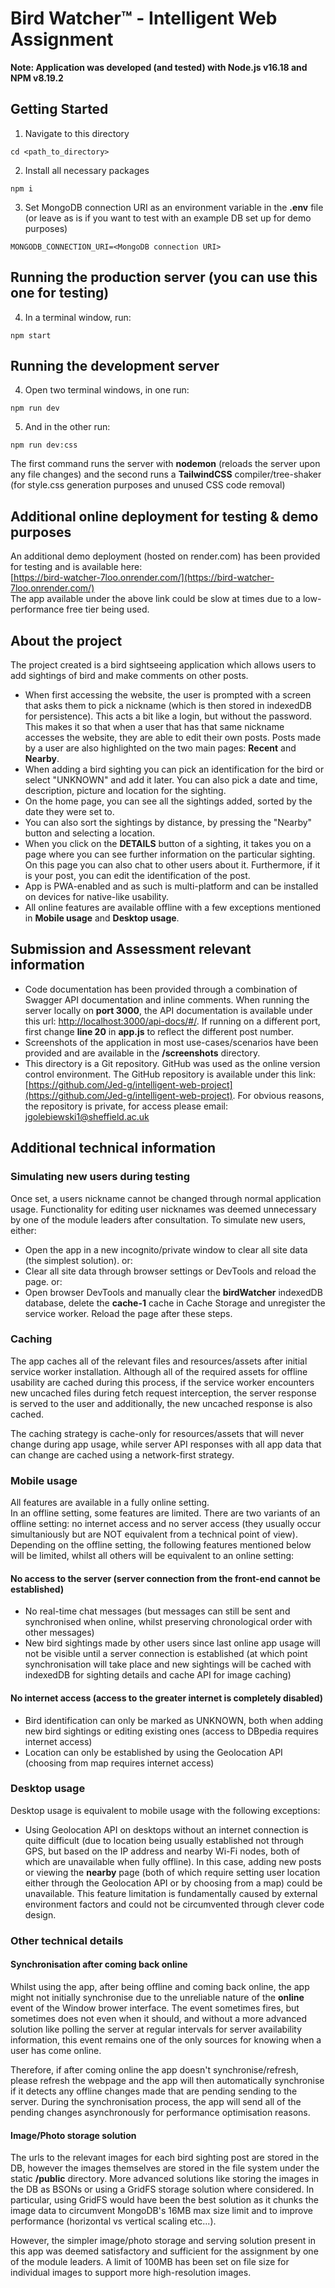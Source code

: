 # Bird Watcher™ - Intelligent Web Assignment
**Note: Application was developed (and tested) with Node.js v16.18 and NPM v8.19.2**

## Getting Started
1. Navigate to this directory
```
cd <path_to_directory>
```
2. Install all necessary packages
```
npm i
```
3. Set MongoDB connection URI as an environment variable in the **.env** file (or leave as is if you want to test with an example DB set up for demo purposes)
```
MONGODB_CONNECTION_URI=<MongoDB connection URI>
```

## Running the production server (you can use this one for testing)
4. In a terminal window, run:
```
npm start
```

## Running the development server
4. Open two terminal windows, in one run:
```
npm run dev
```
5. And in the other run:
```
npm run dev:css
```
The first command runs the server with **nodemon** (reloads the server upon any file changes) and the second runs a **TailwindCSS** compiler/tree-shaker (for style.css generation purposes and unused CSS code removal)

## Additional online deployment for testing & demo purposes
An additional demo deployment (hosted on render.com) has been provided for testing and is available here:  
[https://bird-watcher-7loo.onrender.com/](https://bird-watcher-7loo.onrender.com/)  
The app available under the above link could be slow at times due to a low-performance free tier being used.

## About the project
The project created is a bird sightseeing application which allows users to add sightings of bird and make comments on other posts.
- When first accessing the website, the user is prompted with a screen that asks them to pick a nickname (which is then stored in indexedDB for persistence). This acts a bit like a login, but without the password. This makes it so that when a user that has that same nickname accesses the website, they are able to edit their own posts. Posts made by a user are also highlighted on the two main pages: **Recent** and **Nearby**.
- When adding a bird sighting you can pick an identification for the bird or select "UNKNOWN" and add it later. You can also pick a date and time, description, picture and location for the sighting.
- On the home page, you can see all the sightings added, sorted by the date they were set to.
- You can also sort the sightings by distance, by pressing the "Nearby" button and selecting a location.
- When you click on the **DETAILS** button of a sighting, it takes you on a page where you can see further information on the particular sighting. On this page you can also chat to other users about it. Furthermore, if it is your post, you can edit the identification of the post.
- App is PWA-enabled and as such is multi-platform and can be installed on devices for native-like usability.
- All online features are available offline with a few exceptions mentioned in **Mobile usage** and **Desktop usage**.

## Submission and Assessment relevant information
- Code documentation has been provided through a combination of Swagger API documentation and inline comments. When running the server locally on **port 3000**, the API documentation is available under this url: [http://localhost:3000/api-docs/#/](http://localhost:3000/api-docs/#/). If running on a different port, first change **line 20** in **app.js** to reflect the different post number.
- Screenshots of the application in most use-cases/scenarios have been provided and are available in the **/screenshots** directory.
- This directory is a Git repository. GitHub was used as the online version control environment. The GitHub repository is available under this link: [https://github.com/Jed-g/intelligent-web-project](https://github.com/Jed-g/intelligent-web-project). For obvious reasons, the repository is private, for access please email: jgolebiewski1@sheffield.ac.uk

## Additional technical information
### Simulating new users during testing
Once set, a users nickname cannot be changed through normal application usage. Functionality for editing user nicknames was deemed unnecessary by one of the module leaders after consultation. To simulate new users, either:
- Open the app in a new incognito/private window to clear all site data (the simplest solution).
or:
- Clear all site data through browser settings or DevTools and reload the page.
or:
- Open browser DevTools and manually clear the **birdWatcher** indexedDB database, delete the **cache-1** cache in Cache Storage and unregister the service worker. Reload the page after these steps.

### Caching
The app caches all of the relevant files and resources/assets after initial service worker installation. Although all of the required assets for offline usability are cached during this process, if the service worker encounters new uncached files during fetch request interception, the server response is served to the user and additionally, the new uncached response is also cached.

The caching strategy is cache-only for resources/assets that will never change during app usage, while server API responses with all app data that can change are cached using a network-first strategy.

### Mobile usage
All features are available in a fully online setting.  
In an offline setting, some features are limited. There are two variants of an offline setting: no internet access and no server access (they usually occur simultaniously but are NOT equivalent from a technical point of view). Depending on the offline setting, the following features mentioned below will be limited, whilst all others will be equivalent to an online setting:

#### No access to the server (server connection from the front-end cannot be established)
- No real-time chat messages (but messages can still be sent and synchronised when online, whilst preserving chronological order with other messages)
- New bird sightings made by other users since last online app usage will not be visible until a server connection is established (at which point synchronisation will take place and new sightings will be cached with indexedDB for sighting details and cache API for image caching)

#### No internet access (access to the greater internet is completely disabled)
- Bird identification can only be marked as UNKNOWN, both when adding new bird sightings or editing existing ones (access to DBpedia requires internet access)
- Location can only be established by using the Geolocation API (choosing from map requires internet access)

### Desktop usage
Desktop usage is equivalent to mobile usage with the following exceptions:
- Using Geolocation API on desktops without an internet connection is quite difficult (due to location being usually established not through GPS, but based on the IP address and nearby Wi-Fi nodes, both of which are unavailable when fully offline). In this case, adding new posts or viewing the **nearby** page (both of which require setting user location either through the Geolocation API or by choosing from a map) could be unavailable. This feature limitation is fundamentally caused by external environment factors and could not be circumvented through clever code design.

### Other technical details
#### Synchronisation after coming back online
Whilst using the app, after being offline and coming back online, the app might not initially synchronise due to the unreliable nature of the **online** event of the Window brower interface. The event sometimes fires, but sometimes does not even when it should, and without a more advanced solution like polling the server at regular intervals for server availability information, this event remains one of the only sources for knowing when a user has come online.

Therefore, if after coming online the app doesn't synchronise/refresh, please refresh the webpage and the app will then automatically synchronise if it detects any offline changes made that are pending sending to the server. During the synchronisation process, the app will send all of the pending changes asynchronously for performance optimisation reasons.

#### Image/Photo storage solution
The urls to the relevant images for each bird sighting post are stored in the DB, however the images themselves are stored in the file system under the static **/public** directory. More advanced solutions like storing the images in the DB as BSONs or using a GridFS storage solution where considered. In particular, using GridFS would have been the best solution as it chunks the image data to circumvent MongoDB's 16MB max size limit and to improve performance (horizontal vs vertical scaling etc...).

However, the simpler image/photo storage and serving solution present in this app was deemed satisfactory and sufficient for the assignment by one of the module leaders. A limit of 100MB has been set on file size for individual images to support more high-resolution images.